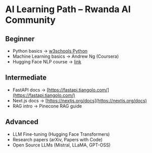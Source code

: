 # AI Learning Path – Rwanda AI Community

## Beginner
- Python basics → [w3schools Python](https://www.w3schools.com/python/)
- Machine Learning basics → Andrew Ng (Coursera)
- Hugging Face NLP course → [link](https://huggingface.co/course)

## Intermediate
- FastAPI docs → [https://fastapi.tiangolo.com/](https://fastapi.tiangolo.com/)
- Next.js docs → [https://nextjs.org/docs](https://nextjs.org/docs)
- RAG intro → Pinecone RAG guide

## Advanced
- LLM Fine-tuning (Hugging Face Transformers)
- Research papers (arXiv, Papers with Code)
- Open Source LLMs (Mistral, LLaMA, GPT-OSS)  
